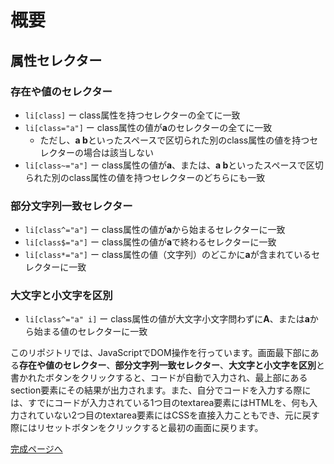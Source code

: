 # 概要

## 属性セレクター

### 存在や値のセレクター

- `li[class]` ー class属性を持つセレクターの全てに一致
- `li[class="a"]` ー class属性の値が**a**のセレクターの全てに一致
    - ただし、**a b**といったスペースで区切られた別のclass属性の値を持つセレクターの場合は該当しない
- `li[class~="a"]` ー class属性の値が**a**、または、**a b**といったスペースで区切られた別のclass属性の値を持つセレクターのどちらにも一致

### 部分文字列一致セレクター

- `li[class^="a"]` ー class属性の値が**a**から始まるセレクターに一致
- `li[class$="a"]` ー class属性の値が**a**で終わるセレクターに一致
- `li[class*="a"]` ー class属性の値（文字列）のどこかに**a**が含まれているセレクターに一致

### 大文字と小文字を区別

- `li[class^="a" i]` ー class属性の値が大文字小文字問わずに**A**、または**a**から始まる値のセレクターに一致

このリポジトリでは、JavaScriptでDOM操作を行っています。画面最下部にある**存在や値のセレクター**、**部分文字列一致セレクター**、**大文字と小文字を区別**と書かれたボタンをクリックすると、コードが自動で入力され、最上部にあるsection要素にその結果が出力されます。また、自分でコードを入力する際には、すでにコードが入力されている1つ目のtextarea要素にはHTMLを、何も入力されていない2つ目のtextarea要素にはCSSを直接入力こともでき、元に戻す際にはリセットボタンをクリックすると最初の画面に戻ります。


[完成ページへ](https://yscyber.github.io/attribute-selector/ "https://yscyber.github.io/attribute-selector/")
